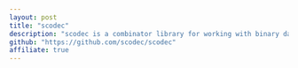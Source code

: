 ```yaml
---
layout: post
title: "scodec"
description: "scodec is a combinator library for working with binary data. It focuses on contract-first and pure functional encoding and decoding of binary data and provides integration with shapeless."
github: "https://github.com/scodec/scodec"
affiliate: true
---
```

